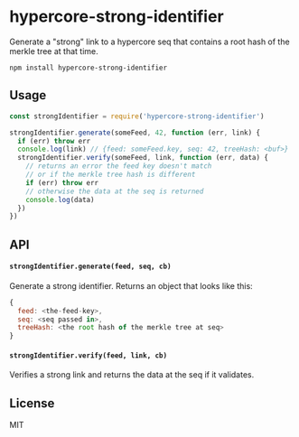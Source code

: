 # hypercore-strong-identifier

Generate a "strong" link to a hypercore seq that contains a root hash
of the merkle tree at that time.

```
npm install hypercore-strong-identifier
```

## Usage

``` js
const strongIdentifier = require('hypercore-strong-identifier')

strongIdentifier.generate(someFeed, 42, function (err, link) {
  if (err) throw err
  console.log(link) // {feed: someFeed.key, seq: 42, treeHash: <buf>}
  strongIdentifier.verify(someFeed, link, function (err, data) {
    // returns an error the feed key doesn't match
    // or if the merkle tree hash is different
    if (err) throw err
    // otherwise the data at the seq is returned
    console.log(data)
  })
})
```

## API

#### `strongIdentifier.generate(feed, seq, cb)`

Generate a strong identifier.
Returns an object that looks like this:

```js
{
  feed: <the-feed-key>,
  seq: <seq passed in>,
  treeHash: <the root hash of the merkle tree at seq>
}
```

#### `strongIdentifier.verify(feed, link, cb)`

Verifies a strong link and returns the data at the seq if it validates.

## License

MIT
